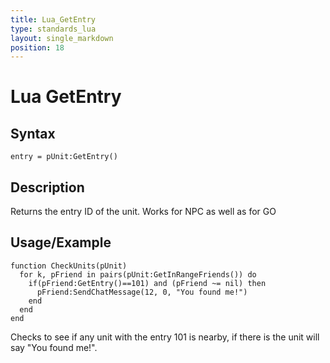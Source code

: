 ```yaml
---
title: Lua_GetEntry
type: standards_lua
layout: single_markdown
position: 18
---
```


# Lua GetEntry

## Syntax

```
entry = pUnit:GetEntry()
```

## Description

Returns the entry ID of the unit. Works for NPC as well as for GO

## Usage/Example

```
function CheckUnits(pUnit)
  for k, pFriend in pairs(pUnit:GetInRangeFriends()) do
    if(pFriend:GetEntry()==101) and (pFriend ~= nil) then
      pFriend:SendChatMessage(12, 0, "You found me!")
    end
  end
end
```

Checks to see if any unit with the entry 101 is nearby, if there is the unit will say "You found me!".